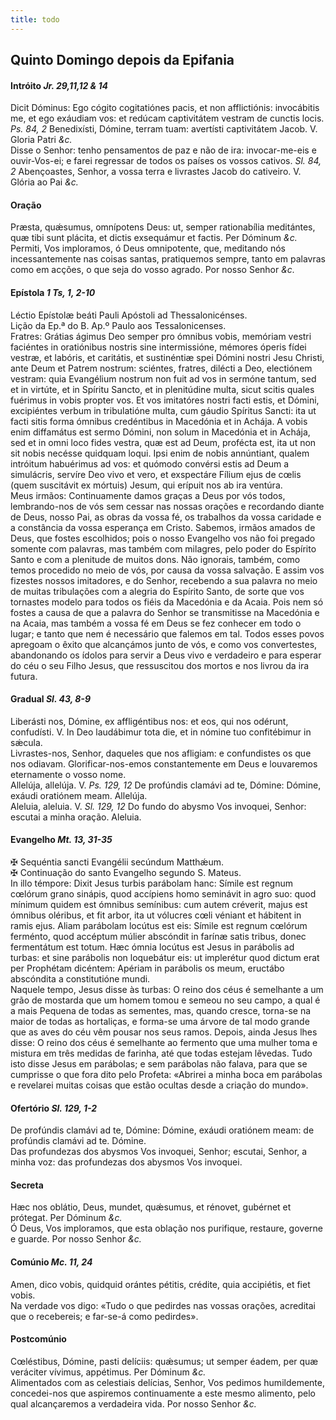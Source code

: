 ```yaml
---
title: todo
---
```

<h2 class="text-center">Quinto Domingo depois da Epifania</h2>

<h4 class="text-center">Intróito <em>Jr. 29,11,12 & 14</em></h4>
<div class="container-fluid">
<div class="row">
<div class="dropcap text-justify">
Dicit Dóminus: Ego cógito cogitatiónes pacis, et non afflictiónis: invocábitis me, et ego exáudiam vos: et redúcam captivitátem vestram de cunctis locis. <em>Ps. 84, 2</em> Benedixísti, Dómine, terram tuam: avertísti captivitátem Jacob.
V. Gloria Patri <em>&c.</em>
</div>
<div class="dropcap text-justify">
Disse o Senhor: tenho pensamentos de paz e não de ira: invocar-me-eis e ouvir-Vos-ei; e farei regressar de todos os países os vossos cativos. <em>Sl. 84, 2</em> Abençoastes, Senhor, a vossa terra e livrastes Jacob do cativeiro.
V. Glória ao Pai <em>&c.</em>
</div>
</div>
</div>

<h4 class="text-center">Oração</h4>
<div class="container-fluid">
<div class="row">
<div class="dropcap text-justify">
Præsta, quǽsumus, omnípotens Deus: ut, semper rationabília meditántes, quæ tibi sunt plácita, et dictis exsequámur et factis. Per Dóminum <em>&c.</em>
</div>
<div class="dropcap text-justify">
Permiti, Vos imploramos, ó Deus omnipotente, que, meditando nós incessantemente nas coisas santas, pratiquemos sempre, tanto em palavras como em acções, o que seja do vosso agrado. Por nosso Senhor <em>&c.</em>
</div>
</div>
</div>

<h4 class="text-center">Epístola <em>1 Ts, 1, 2-10</em></h4>
<div class="container-fluid">
<div class="row">
<div class="text-justify">
Léctio Epístolæ beáti Pauli Apóstoli ad Thessalonicénses.
</div>
<div class="text-justify">
Lição da Ep.ª do B. Ap.º Paulo aos Tessalonicenses.
</div>
<div class="dropcap text-justify">
Fratres: Grátias ágimus Deo semper pro ómnibus vobis, memóriam vestri faciéntes in oratiónibus nostris sine intermissióne, mémores óperis fídei vestræ, et labóris, et caritátis, et sustinéntiæ spei Dómini nostri Jesu Christi, ante Deum et Patrem nostrum: sciéntes, fratres, dilécti a Deo, electiónem vestram: quia Evangélium nostrum non fuit ad vos in sermóne tantum, sed et in virtúte, et in Spíritu Sancto, et in plenitúdine multa, sicut scitis quales fuérimus in vobis propter vos. Et vos imitatóres nostri facti estis, et Dómini, excipiéntes verbum in tribulatióne multa, cum gáudio Spíritus Sancti: ita ut facti sitis forma ómnibus credéntibus in Macedónia et in Achája. A vobis enim diffamátus est sermo Dómini, non solum in Macedónia et in Achája, sed et in omni loco fides vestra, quæ est ad Deum, profécta est, ita ut non sit nobis necésse quidquam loqui. Ipsi enim de nobis annúntiant, qualem intróitum habuérimus ad vos: et quómodo convérsi estis ad Deum a simulácris, servíre Deo vivo et vero, et exspectáre Fílium ejus de cœlis (quem suscitávit ex mórtuis) Jesum, qui erípuit nos ab ira ventúra.
</div>
<div class="dropcap text-justify">
Meus irmãos: Continuamente damos graças a Deus por vós todos, lembrando-nos de vós sem cessar nas nossas orações e recordando diante de Deus, nosso Pai, as obras da vossa fé, os trabalhos da vossa caridade e a constância da vossa esperança em Cristo. Sabemos, irmãos amados de Deus, que fostes escolhidos; pois o nosso Evangelho vos não foi pregado somente com palavras, mas também com milagres, pelo poder do Espírito Santo e com a plenitude de muitos dons. Não ignorais, também, como temos procedido no meio de vós, por causa da vossa salvação. E assim vos fizestes nossos imitadores, e do Senhor, recebendo a sua palavra no meio de muitas tribulações com a alegria do Espírito Santo, de sorte que vos tornastes modelo para todos os fiéis da Macedónia e da Acaia. Pois nem só fostes a causa de que a palavra do Senhor se transmitisse na Macedónia e na Acaia, mas também a vossa fé em Deus se fez conhecer em todo o lugar; e tanto que nem é necessário que falemos em tal. Todos esses povos apregoam o êxito que alcançámos junto de vós, e como vos convertestes, abandonando os ídolos para servir a Deus vivo e verdadeiro e para esperar do céu o seu Filho Jesus, que ressuscitou dos mortos e nos livrou da ira futura.
</div>
</div>
</div>

<h4 class="text-center">Gradual <em>Sl. 43, 8-9</em></h4>
<div class="container-fluid">
<div class="row">
<div class="dropcap text-justify">
Liberásti nos, Dómine, ex affligéntibus nos: et eos, qui nos odérunt, confudísti. V. In Deo laudábimur tota die, et in nómine tuo confitébimur in sǽcula.
</div>
<div class="dropcap text-justify">
Livrastes-nos, Senhor, daqueles que nos afligiam: e confundistes os que nos odiavam. Glorificar-nos-emos constantemente em Deus e louvaremos eternamente o vosso nome.
</div>
<div class="text-justify">
Allelúja, allelúja. V. <em>Ps. 129, 12</em> De profúndis clamávi ad te, Dómine: Dómine, exáudi oratiónem meam. Allelúja.
</div>
<div class="text-justify">
Aleluia, aleluia. V. <em>Sl. 129, 12</em> Do fundo do abysmo Vos invoquei, Senhor: escutai a minha oração. Aleluia.
</div>
</div>
</div>

<h4 class="text-center">Evangelho <em>Mt. 13, 31-35</em></h4>
<div class="container-fluid">
<div class="row">
<div class="text-justify">
<span class="text-danger">&#10016;</span> Sequéntia sancti Evangélii secúndum Matthǽum.
</div>
<div class="text-justify">
<span class="text-danger">&#10016;</span> Continuação do santo Evangelho segundo S. Mateus.
</div>
<div class="dropcap text-justify">
In illo témpore: Dixit Jesus turbis parábolam hanc: Símile est regnum cœlórum grano sinápis, quod accípiens homo seminávit in agro suo: quod mínimum quidem est ómnibus semínibus: cum autem créverit, majus est ómnibus oléribus, et fit arbor, ita ut vólucres cœli véniant et hábitent in ramis ejus. Aliam parábolam locútus est eis: Símile est regnum cœlórum ferménto, quod accéptum múlier abscóndit in farínæ satis tribus, donec fermentátum est totum. Hæc ómnia locútus est Jesus in parábolis ad turbas: et sine parábolis non loquebátur eis: ut implerétur quod dictum erat per Prophétam dicéntem: Apériam in parábolis os meum, eructábo abscóndita a constitutióne mundi.
</div>
<div class="dropcap text-justify">
Naquele tempo, Jesus disse às turbas: O reino dos céus é semelhante a um grão de mostarda que um homem tomou e semeou no seu campo, a qual é a mais Pequena de todas as sementes, mas, quando cresce, torna-se na maior de todas as hortaliças, e forma-se uma árvore de tal modo grande que as aves do céu vêm pousar nos seus ramos. Depois, ainda Jesus lhes disse: O reino dos céus é semelhante ao fermento que uma mulher toma e mistura em três medidas de farinha, até que todas estejam lêvedas. Tudo isto disse Jesus em parábolas; e sem parábolas não falava, para que se cumprisse o que fora dito pelo Profeta: «Abrirei a minha boca em parábolas e revelarei muitas coisas que estão ocultas desde a criação do mundo».
</div>
</div>
</div>

<h4 class="text-center">Ofertório <em>Sl. 129, 1-2</em></h4>
<div class="container-fluid">
<div class="row">
<div class="dropcap text-justify">
De profúndis clamávi ad te, Dómine: Dómine, exáudi oratiónem meam: de profúndis clamávi ad te. Dómine.
</div>
<div class="dropcap text-justify">
Das profundezas dos abysmos Vos invoquei, Senhor; escutai, Senhor, a minha voz: das profundezas dos abysmos Vos invoquei.
</div>
</div>
</div>

<h4 class="text-center">Secreta</h4>
<div class="container-fluid">
<div class="row">
<div class="dropcap text-justify">
Hæc nos oblátio, Deus, mundet, quǽsumus, et rénovet, gubérnet et prótegat. Per Dóminum <em>&c.</em>
</div>
<div class="dropcap text-justify">
Ó Deus, Vos imploramos, que esta oblação nos purifique, restaure, governe e guarde. Por nosso Senhor <em>&c.</em>
</div>
</div>
</div>

<h4 class="text-center">Comúnio <em>Mc. 11, 24</em></h4>
<div class="container-fluid">
<div class="row">
<div class="dropcap text-justify">
Amen, dico vobis, quidquid orántes pétitis, crédite, quia accipiétis, et fiet vobis.
</div>
<div class="dropcap text-justify">
Na verdade vos digo: «Tudo o que pedirdes nas vossas orações, acreditai que o recebereis; e far-se-á como pedirdes».
</div>
</div>
</div>

<h4 class="text-center">Postcomúnio</h4>
<div class="container-fluid">
<div class="row">
<div class="dropcap text-justify">
Cœléstibus, Dómine, pasti delíciis: quǽsumus; ut semper éadem, per quæ veráciter vívimus, appétimus. Per Dóminum <em>&c.</em>
</div>
<div class="dropcap text-justify">
Alimentados com as celestiais delícias, Senhor, Vos pedimos humildemente, concedei-nos que aspiremos continuamente a este mesmo alimento, pelo qual alcançaremos a verdadeira vida. Por nosso Senhor <em>&c.</em>
</div>
</div>
</div>
